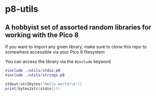 # p8-utils
## A hobbyist set of assorted random libraries for working with the Pico 8 <br />

If you want to import any given library, make sure to clone this repo to somewhere accessible via your Pico 8 filesystem <br />

You can access the library via the `#include` keyword <br />

```lua
#include ./utils/stdio.p8
#include ./utils/strings.p8

stdout(str2bytes("hello world!\n"))
print(bytes2str(stdin()))
```
